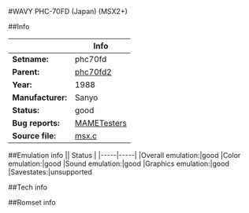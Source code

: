 #WAVY PHC-70FD (Japan) (MSX2+)

##Info

||Info|
|-----|-----|
|**Setname:**|phc70fd
|**Parent:**|[phc70fd2](phc70fd2.md)
|**Year:**|1988
|**Manufacturer:**|Sanyo
|**Status:**|good
|**Bug reports:**|[MAMETesters](http://mametesters.org/view_all_set.php?type=1&temporary=y&search=msx.c)
|**Source file:**|[msx.c](https://github.com/mamedev/mame/blob/master/src/mess/drivers/msx.c)

##Emulation info
|| Status |
|-----|-----|
|Overall emulation:|good
|Color emulation:|good
|Sound emulation:|good
|Graphics emulation:|good
|Savestates:|unsupported

##Tech info

##Romset info

<!--- START OF EDITED COMMENT DO NOT TOUCH TEXT ABOVE-->
